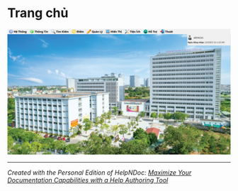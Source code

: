 # Trang chủ

![Image](<lib/Screenshot%202023-12-04%20101109.png>)

***
_Created with the Personal Edition of HelpNDoc: [Maximize Your Documentation Capabilities with a Help Authoring Tool](<https://www.helpauthoringsoftware.com>)_
